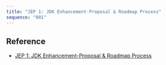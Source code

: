 ```yaml
---
title: "JEP 1: JDK Enhancement-Proposal & Roadmap Process"
sequence: "001"
---
```


## Reference

- [JEP 1: JDK Enhancement-Proposal & Roadmap Process](http://openjdk.java.net/jeps/1)
